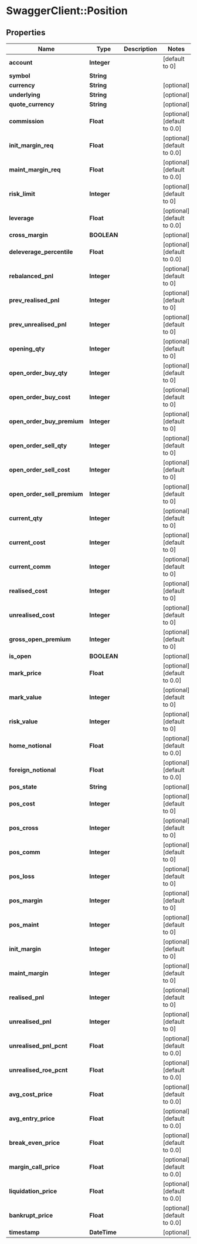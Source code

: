 # SwaggerClient::Position

## Properties
Name | Type | Description | Notes
------------ | ------------- | ------------- | -------------
**account** | **Integer** |  | [default to 0]
**symbol** | **String** |  | 
**currency** | **String** |  | [optional] 
**underlying** | **String** |  | [optional] 
**quote_currency** | **String** |  | [optional] 
**commission** | **Float** |  | [optional] [default to 0.0]
**init_margin_req** | **Float** |  | [optional] [default to 0.0]
**maint_margin_req** | **Float** |  | [optional] [default to 0.0]
**risk_limit** | **Integer** |  | [optional] [default to 0]
**leverage** | **Float** |  | [optional] [default to 0.0]
**cross_margin** | **BOOLEAN** |  | [optional] 
**deleverage_percentile** | **Float** |  | [optional] [default to 0.0]
**rebalanced_pnl** | **Integer** |  | [optional] [default to 0]
**prev_realised_pnl** | **Integer** |  | [optional] [default to 0]
**prev_unrealised_pnl** | **Integer** |  | [optional] [default to 0]
**opening_qty** | **Integer** |  | [optional] [default to 0]
**open_order_buy_qty** | **Integer** |  | [optional] [default to 0]
**open_order_buy_cost** | **Integer** |  | [optional] [default to 0]
**open_order_buy_premium** | **Integer** |  | [optional] [default to 0]
**open_order_sell_qty** | **Integer** |  | [optional] [default to 0]
**open_order_sell_cost** | **Integer** |  | [optional] [default to 0]
**open_order_sell_premium** | **Integer** |  | [optional] [default to 0]
**current_qty** | **Integer** |  | [optional] [default to 0]
**current_cost** | **Integer** |  | [optional] [default to 0]
**current_comm** | **Integer** |  | [optional] [default to 0]
**realised_cost** | **Integer** |  | [optional] [default to 0]
**unrealised_cost** | **Integer** |  | [optional] [default to 0]
**gross_open_premium** | **Integer** |  | [optional] [default to 0]
**is_open** | **BOOLEAN** |  | [optional] 
**mark_price** | **Float** |  | [optional] [default to 0.0]
**mark_value** | **Integer** |  | [optional] [default to 0]
**risk_value** | **Integer** |  | [optional] [default to 0]
**home_notional** | **Float** |  | [optional] [default to 0.0]
**foreign_notional** | **Float** |  | [optional] [default to 0.0]
**pos_state** | **String** |  | [optional] 
**pos_cost** | **Integer** |  | [optional] [default to 0]
**pos_cross** | **Integer** |  | [optional] [default to 0]
**pos_comm** | **Integer** |  | [optional] [default to 0]
**pos_loss** | **Integer** |  | [optional] [default to 0]
**pos_margin** | **Integer** |  | [optional] [default to 0]
**pos_maint** | **Integer** |  | [optional] [default to 0]
**init_margin** | **Integer** |  | [optional] [default to 0]
**maint_margin** | **Integer** |  | [optional] [default to 0]
**realised_pnl** | **Integer** |  | [optional] [default to 0]
**unrealised_pnl** | **Integer** |  | [optional] [default to 0]
**unrealised_pnl_pcnt** | **Float** |  | [optional] [default to 0.0]
**unrealised_roe_pcnt** | **Float** |  | [optional] [default to 0.0]
**avg_cost_price** | **Float** |  | [optional] [default to 0.0]
**avg_entry_price** | **Float** |  | [optional] [default to 0.0]
**break_even_price** | **Float** |  | [optional] [default to 0.0]
**margin_call_price** | **Float** |  | [optional] [default to 0.0]
**liquidation_price** | **Float** |  | [optional] [default to 0.0]
**bankrupt_price** | **Float** |  | [optional] [default to 0.0]
**timestamp** | **DateTime** |  | [optional] 


